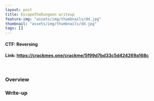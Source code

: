 ```yaml
---
layout: post
title: EscapeTheDungeon writeup
feature-img: "assets/img/thumbnails/dd.jpg"
thumbnail: "assets/img/thumbnails/dd.jpg"
tags: []
---
```


<h4>CTF: Reversing</h4>
<h4>Link: <a href="https://crackmes.one/crackme/5f99d7bd33c5d424269a168c">https://crackmes.one/crackme/5f99d7bd33c5d424269a168c</a></h4> <br>

### Overview

### Write-up